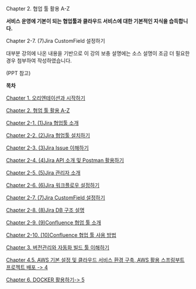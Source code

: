 
Chapter 2. 협업 툴 활용 A-Z

**서비스 운영에 기본이 되는 협업툴과 클라우드 서비스에 대한 기본적인 지식을 습득합니다.**

Chapter 2-7. (7)Jira CustomField 설정하기

대부분 강의에 나온 내용을 기반으로 이 강의 보충 설명에는 소스 설명이 조금 더 필요한 경우 첨부하여 작성하였습니다.

(PPT 참고)

**목차**

[Chapter 1. 오리엔테이션과 시작하기](https://gitlab.com/bloodjino1/fastcampus-lecture-codes_aws-docker/-/tree/master/chapter1)

[Chapter 2. 협업 툴 활용 A-Z](https://gitlab.com/bloodjino1/fastcampus-lecture-codes_aws-docker/-/tree/master/chapter2)

 [Chapter 2-1. (1)Jira 협업툴 소개](https://gitlab.com/bloodjino1/fastcampus-lecture-codes_aws-docker/-/tree/master/chapter2/(1)Jira%20협업툴%20소개)

 [Chapter 2-2. (2)Jira 협업툴 설치하기](https://gitlab.com/bloodjino1/fastcampus-lecture-codes_aws-docker/-/tree/master/chapter2/(2)Jira%20협업툴%20설치하기)

 [Chapter 2-3. (3)Jira Issue 이해하기](https://gitlab.com/bloodjino1/fastcampus-lecture-codes_aws-docker/-/tree/master/chapter2/(3)Jira%20Issue%20이해하기)

 [Chapter 2-4. (4)Jira API 소개 및 Postman 활용하기](https://gitlab.com/bloodjino1/fastcampus-lecture-codes_aws-docker/-/tree/master/chapter2/(4)Jira%20API%20소개%20및%20Postman%20활용하기)

 [Chapter 2-5. (5)Jira 관리자 소개](https://gitlab.com/bloodjino1/fastcampus-lecture-codes_aws-docker/-/tree/master/chapter2/(5)Jira%20관리자%20소개)

 [Chapter 2-6. (6)Jira 워크플로우 설정하기](https://gitlab.com/bloodjino1/fastcampus-lecture-codes_aws-docker/-/tree/master/chapter2/(6)Jira%20워크플로우%20설정하기)

 [Chapter 2-7. (7)Jira CustomField 설정하기](https://gitlab.com/bloodjino1/fastcampus-lecture-codes_aws-docker/-/tree/master/chapter2/(7)Jira%20CustomField%20설정하기)

 [Chapter 2-8. (8)Jira DB 구조 설명](https://gitlab.com/bloodjino1/fastcampus-lecture-codes_aws-docker/-/tree/master/chapter2/(8)Jira%20DB%20구조%20설명)
 
 [Chapter 2-9. (9)Confluence 협업 툴 소개](https://gitlab.com/bloodjino1/fastcampus-lecture-codes_aws-docker/-/tree/master/chapter2/(9)Confluence%20협업%20툴%20소개)

 [Chapter 2-10. (10)Confluence 협업 툴 사용 방법](https://gitlab.com/bloodjino1/fastcampus-lecture-codes_aws-docker/-/tree/master/chapter2/(10)Confluence%20협업%20툴%20사용%20방법)


[Chapter 3. 버전관리와 자동화 빌드 툴 이해하기](https://gitlab.com/bloodjino1/fastcampus-lecture-codes_aws-docker/-/tree/master/chapter3)

[Chapter 4.5. AWS 기본 설정 및 클라우드 서비스 환경 구축,
 AWS 활용 스프링부트 프로젝트 배포 -> 4](https://gitlab.com/bloodjino1/fastcampus-lecture-codes_aws-docker/-/tree/master/chapter4)

[Chapter 6. DOCKER 활용하기-> 5](https://gitlab.com/bloodjino1/fastcampus-lecture-codes_aws-docker/-/tree/master/chapter5)

